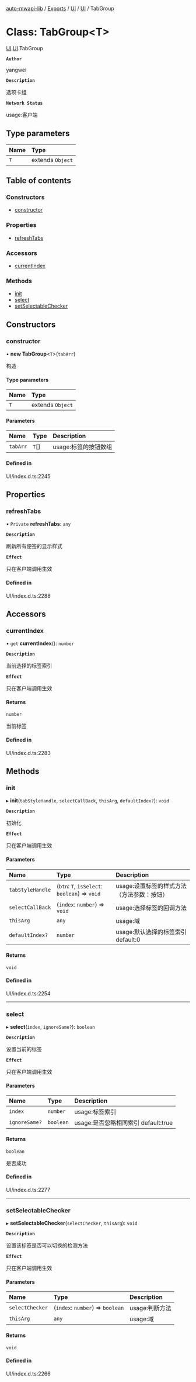 [auto-mwapi-lib](../README.md) / [Exports](../modules.md) / [UI](../modules/UI.md) / [UI](../modules/UI.UI.md) / TabGroup

# Class: TabGroup<T\>

[UI](../modules/UI.md).[UI](../modules/UI.UI.md).TabGroup

**`Author`**

yangwei

**`Description`**

选项卡组

**`Network Status`**

usage:客户端

## Type parameters

| Name | Type |
| :------ | :------ |
| `T` | extends `Object` |

## Table of contents

### Constructors

- [constructor](UI.UI.TabGroup.md#constructor)

### Properties

- [refreshTabs](UI.UI.TabGroup.md#refreshtabs)

### Accessors

- [currentIndex](UI.UI.TabGroup.md#currentindex)

### Methods

- [init](UI.UI.TabGroup.md#init)
- [select](UI.UI.TabGroup.md#select)
- [setSelectableChecker](UI.UI.TabGroup.md#setselectablechecker)

## Constructors

### constructor

• **new TabGroup**<`T`\>(`tabArr`)

构造

#### Type parameters

| Name | Type |
| :------ | :------ |
| `T` | extends `Object` |

#### Parameters

| Name | Type | Description |
| :------ | :------ | :------ |
| `tabArr` | `T`[] | usage:标签的按钮数组 |

#### Defined in

UI/index.d.ts:2245

## Properties

### refreshTabs

• `Private` **refreshTabs**: `any`

**`Description`**

刷新所有便签的显示样式

**`Effect`**

只在客户端调用生效

#### Defined in

UI/index.d.ts:2288

## Accessors

### currentIndex

• `get` **currentIndex**(): `number`

**`Description`**

当前选择的标签索引

**`Effect`**

只在客户端调用生效

#### Returns

`number`

当前标签

#### Defined in

UI/index.d.ts:2283

## Methods

### init

▸ **init**(`tabStyleHandle`, `selectCallBack`, `thisArg`, `defaultIndex?`): `void`

**`Description`**

初始化

**`Effect`**

只在客户端调用生效

#### Parameters

| Name | Type | Description |
| :------ | :------ | :------ |
| `tabStyleHandle` | (`btn`: `T`, `isSelect`: `boolean`) => `void` | usage:设置标签的样式方法（方法参数：按钮） |
| `selectCallBack` | (`index`: `number`) => `void` | usage:选择标签的回调方法 |
| `thisArg` | `any` | usage:域 |
| `defaultIndex?` | `number` | usage:默认选择的标签索引 default:0 |

#### Returns

`void`

#### Defined in

UI/index.d.ts:2254

___

### select

▸ **select**(`index`, `ignoreSame?`): `boolean`

**`Description`**

设置当前的标签

**`Effect`**

只在客户端调用生效

#### Parameters

| Name | Type | Description |
| :------ | :------ | :------ |
| `index` | `number` | usage:标签索引 |
| `ignoreSame?` | `boolean` | usage:是否忽略相同索引 default:true |

#### Returns

`boolean`

是否成功

#### Defined in

UI/index.d.ts:2277

___

### setSelectableChecker

▸ **setSelectableChecker**(`selectChecker`, `thisArg`): `void`

**`Description`**

设置该标签是否可以切换的检测方法

**`Effect`**

只在客户端调用生效

#### Parameters

| Name | Type | Description |
| :------ | :------ | :------ |
| `selectChecker` | (`index`: `number`) => `boolean` | usage:判断方法 |
| `thisArg` | `any` | usage:域 |

#### Returns

`void`

#### Defined in

UI/index.d.ts:2266
